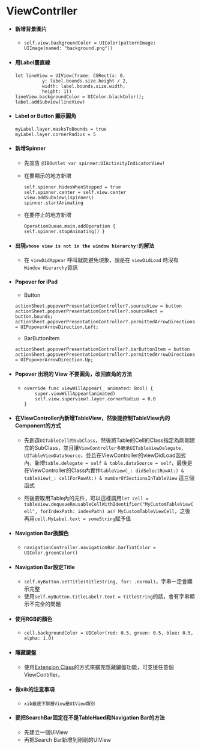 # ViewContrller

* #### 新增背景圖片

  * `self.view.backgroundColor = UIColor(patternImage: UIImage(named: "background.png"))`
* #### 用Label畫直線

  ```
  let lineView = UIView(frame: CGRect(x: 0, 
            y: label.bounds.size.height / 2,
            width: label.bounds.size.width,
            height: 1)) 
  lineView.backgroundColor = UIColor.blackColor();
  label.addSubview(lineView)
  ```
* #### Label or Button 顯示圓角

  ```
  myLabel.layer.masksToBounds = true
  myLabel.layer.cornerRadius = 5
  ```
* #### 新增Spinner

  * 先宣告 `@IBOutlet var spinner:UIActivityIndicatorView!`
  * 在要顯示的地方新增

    ```
    self.spinner.hidesWhenStopped = true
    self.spinner.center = self.view.center
    view.addSubview\(spinner\)  
    spinner.startAnimating
    ```

  * 在要停止的地方新增

    `OperationQueue.main.addOperation {                    
     self.spinner.stopAnimating() }`
* #### 出現`whose view is not in the window hierarchy!`的解法

  * 在 `viewDidAppear` 呼叫就能避免現象，說是在 `viewDidLoad` 時沒有 `Window Hierarchy`資訊
* #### Popover for iPad

  * Button

  ```
  actionSheet.popoverPresentationController?.sourceView = button
  actionSheet.popoverPresentationController?.sourceRect = button.bounds;
  actionSheet.popoverPresentationController?.permittedArrowDirections = UIPopoverArrowDirection.Left;
  ```

  * BarButtonItem

  ```
  actionSheet.popoverPresentationController?.barButtonItem = button
  actionSheet.popoverPresentationController?.permittedArrowDirections = UIPopoverArrowDirection.Up;
  ```
* #### Popover 出現的 View 不要圓角，改回直角的方法

  * ```
    override func viewWillAppear(_ animated: Bool) {
        super.viewWillAppear(animated)
        self.view.superview?.layer.cornerRadius = 0.0
    }
    ```
* #### 在ViewController內新增TableView，然後能控制TableView內的Component的方式

  * 先創造`UITableCell的SubClass`，然後將Table的Cell的Class指定為剛剛建立的SubClass，並且讓`ViewController多繼承UITableViewDelegate, UITableViewDataSource`，並且在ViewController的viewDidLoad函式內，新增`table.delegate = self & table.dataSource = self`，最後是在ViewController的Class內實作`tableView(_: didSelectRowAt:) & tableView(_: cellForRowAt:) & numberOfSectionsInTableView` 這三個函式

  * 然後要取用Table內的元件，可以這樣調用`let cell = tableView.dequeueReusableCellWithIdentifier("MyCustomTableViewCell", forIndexPath: indexPath) as! MyCustomTableViewCell`，之後再用`cell.MyLabel.text = someString`賦予值
* #### Navigation Bar換顏色

  * `navigationController.navigationBar.barTintColor = UIColor.greenColor()`
* #### Navigation Bar設定Title

  * `self.myButton.setTitle(titleString, for: .normal)`，字串一定會顯示完整
  * 使用`self.myButton.titleLabel?.text = titleString`的話，會有字串顯示不完全的問題
* #### 使用RGB的顏色

  * `cell.backgroundColor = UIColor(red: 0.5, green: 0.5, blue: 0.5, alpha: 1.0)`
* #### 隱藏鍵盤

  * 使用[Extension Class](http://stackoverflow.com/questions/24126678/close-ios-keyboard-by-touching-anywhere-using-swift)的方式來擴充隱藏鍵盤功能，可支援任意個ViewContrller。
* #### 做xib的注意事項

  * `xib最底下那層View是UIView類別`

* #### 要把SearchBar固定在不是TableHaed和Navigation Bar的方法

  * 先建立一個UIView
  * 再把Search Bar新增到剛剛的UIView





